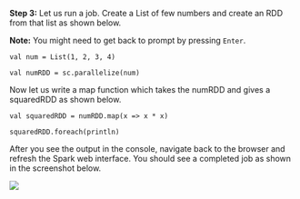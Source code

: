 **Step 3:** Let us run a job. Create a List of few numbers and create an RDD from that list as shown below.

**Note:** You might need to get back to prompt by pressing `Enter`.


`val num = List(1, 2, 3, 4)` 

`val numRDD = sc.parallelize(num)` 

Now let us write a map function which takes the numRDD and gives a squaredRDD as shown below.

`val squaredRDD = numRDD.map(x => x * x)` 

`squaredRDD.foreach(println)` 

After you see the output in the console, navigate back to the browser and refresh the Spark web interface. You should see a completed job as shown in the screenshot below.

![](https://github.com/dynbn/katacoda-scenarios/blob/main/apache-spark/apache-spark-ui/screenshots/spark-ui-dag.png?raw=true)
